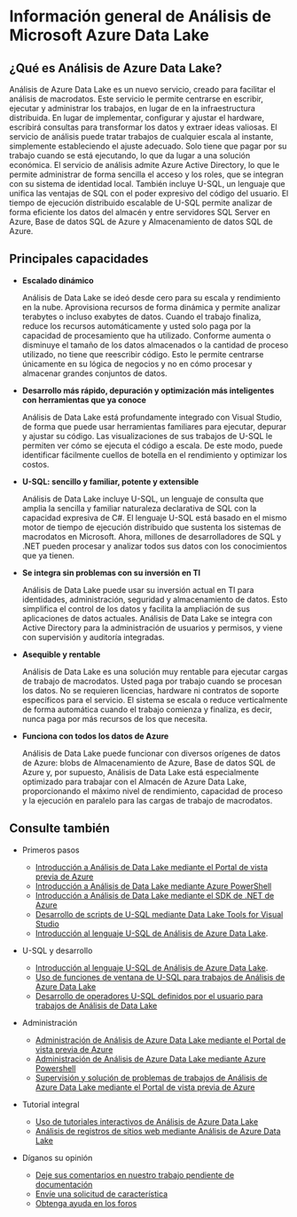 <properties 
   pageTitle="Información general de Análisis de Microsoft Azure Data Lake | Azure" 
   description="Análisis de Data Lake es un servicio de cálculo de macrodatos de Azure que le permite usar datos para impulsar el negocio con los conocimientos adquiridos de los datos en la nube, independientemente de dónde se encuentren y de su tamaño. Análisis de Data Lake lo permite de la forma más sencilla, escalable y económica posible." 
   services="data-lake-analytics" 
   documentationCenter="" 
   authors="mumian" 
   manager="paulettm" 
   editor="cgronlun"/>
 
<tags
   ms.service="data-lake-analytics"
   ms.devlang="na"
   ms.topic="article"
   ms.tgt_pltfrm="na"
   ms.workload="big-data" 
   ms.date="10/28/2015"
   ms.author="jgao"/>

# Información general de Análisis de Microsoft Azure Data Lake

## ¿Qué es Análisis de Azure Data Lake?

Análisis de Azure Data Lake es un nuevo servicio, creado para facilitar el análisis de macrodatos. Este servicio le permite centrarse en escribir, ejecutar y administrar los trabajos, en lugar de en la infraestructura distribuida. En lugar de implementar, configurar y ajustar el hardware, escribirá consultas para transformar los datos y extraer ideas valiosas. El servicio de análisis puede tratar trabajos de cualquier escala al instante, simplemente estableciendo el ajuste adecuado. Solo tiene que pagar por su trabajo cuando se está ejecutando, lo que da lugar a una solución económica. El servicio de análisis admite Azure Active Directory, lo que le permite administrar de forma sencilla el acceso y los roles, que se integran con su sistema de identidad local. También incluye U-SQL, un lenguaje que unifica las ventajas de SQL con el poder expresivo del código del usuario. El tiempo de ejecución distribuido escalable de U-SQL permite analizar de forma eficiente los datos del almacén y entre servidores SQL Server en Azure, Base de datos SQL de Azure y Almacenamiento de datos SQL de Azure.


## Principales capacidades

- **Escalado dinámico** 

    Análisis de Data Lake se ideó desde cero para su escala y rendimiento en la nube. Aprovisiona recursos de forma dinámica y permite analizar terabytes o incluso exabytes de datos. Cuando el trabajo finaliza, reduce los recursos automáticamente y usted solo paga por la capacidad de procesamiento que ha utilizado. Conforme aumenta o disminuye el tamaño de los datos almacenados o la cantidad de proceso utilizado, no tiene que reescribir código. Esto le permite centrarse únicamente en su lógica de negocios y no en cómo procesar y almacenar grandes conjuntos de datos.

- **Desarrollo más rápido, depuración y optimización más inteligentes con herramientas que ya conoce**

    Análisis de Data Lake está profundamente integrado con Visual Studio, de forma que puede usar herramientas familiares para ejecutar, depurar y ajustar su código. Las visualizaciones de sus trabajos de U-SQL le permiten ver cómo se ejecuta el código a escala. De este modo, puede identificar fácilmente cuellos de botella en el rendimiento y optimizar los costos.

- **U-SQL: sencillo y familiar, potente y extensible**

    Análisis de Data Lake incluye U-SQL, un lenguaje de consulta que amplia la sencilla y familiar naturaleza declarativa de SQL con la capacidad expresiva de C#. El lenguaje U-SQL está basado en el mismo motor de tiempo de ejecución distribuido que sustenta los sistemas de macrodatos en Microsoft. Ahora, millones de desarrolladores de SQL y .NET pueden procesar y analizar todos sus datos con los conocimientos que ya tienen.

- **Se integra sin problemas con su inversión en TI**

    Análisis de Data Lake puede usar su inversión actual en TI para identidades, administración, seguridad y almacenamiento de datos. Esto simplifica el control de los datos y facilita la ampliación de sus aplicaciones de datos actuales. Análisis de Data Lake se integra con Active Directory para la administración de usuarios y permisos, y viene con supervisión y auditoría integradas.

- **Asequible y rentable**

    Análisis de Data Lake es una solución muy rentable para ejecutar cargas de trabajo de macrodatos. Usted paga por trabajo cuando se procesan los datos. No se requieren licencias, hardware ni contratos de soporte específicos para el servicio. El sistema se escala o reduce verticalmente de forma automática cuando el trabajo comienza y finaliza, es decir, nunca paga por más recursos de los que necesita.

- **Funciona con todos los datos de Azure**

    Análisis de Data Lake puede funcionar con diversos orígenes de datos de Azure: blobs de Almacenamiento de Azure, Base de datos SQL de Azure y, por supuesto, Análisis de Data Lake está especialmente optimizado para trabajar con el Almacén de Azure Data Lake, proporcionando el máximo nivel de rendimiento, capacidad de proceso y la ejecución en paralelo para las cargas de trabajo de macrodatos.

## Consulte también

- Primeros pasos
    - [Introducción a Análisis de Data Lake mediante el Portal de vista previa de Azure](data-lake-analytics-get-started-portal.md)
    - [Introducción a Análisis de Data Lake mediante Azure PowerShell](data-lake-analytics-get-started-powershell.md)
    - [Introducción a Análisis de Data Lake mediante el SDK de .NET de Azure](data-lake-analytics-get-started-net-sdk.md)
    - [Desarrollo de scripts de U-SQL mediante Data Lake Tools for Visual Studio](data-lake-analytics-data-lake-tools-get-started.md)
    - [Introducción al lenguaje U-SQL de Análisis de Azure Data Lake](data-lake-analytics-u-sql-get-started.md).
    
- U-SQL y desarrollo
    - [Introducción al lenguaje U-SQL de Análisis de Azure Data Lake](data-lake-analytics-u-sql-get-started.md).
    - [Uso de funciones de ventana de U-SQL para trabajos de Análisis de Azure Data Lake](data-lake-analytics-use-window-functions.md)
    - [Desarrollo de operadores U-SQL definidos por el usuario para trabajos de Análisis de Data Lake](data-lake-analtyics-u-sql-develop-user-defined-operators.md)
    
- Administración
    - [Administración de Análisis de Azure Data Lake mediante el Portal de vista previa de Azure](data-lake-analytics-manage-use-portal.md)
    - [Administración de Análisis de Azure Data Lake mediante Azure Powershell](data-lake-analytics-manage-use-powershell.md)
    - [Supervisión y solución de problemas de trabajos de Análisis de Azure Data Lake mediante el Portal de vista previa de Azure](data-lake-analytics-monitor-and-troubleshoot-jobs-tutorial.md)

- Tutorial integral
    - [Uso de tutoriales interactivos de Análisis de Azure Data Lake](data-lake-analytics-use-interactive-tutorials.md)
    - [Análisis de registros de sitios web mediante Análisis de Azure Data Lake](data-lake-analytics-analyze-weblogs.md)

- Díganos su opinión
    - [Deje sus comentarios en nuestro trabajo pendiente de documentación](data-lake-analytics-documentation-backlog.md)
    - [Envíe una solicitud de característica](http://aka.ms/adlafeedback)
    - [Obtenga ayuda en los foros](http://aka.ms/adlaforums)

<!---HONumber=Nov15_HO1-->